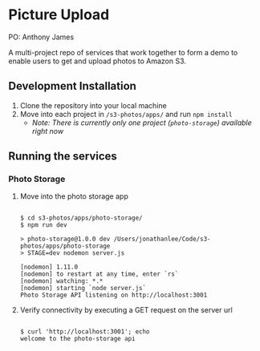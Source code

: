 
Picture Upload
===================

PO: Anthony James

A multi-project repo of services that work together to form a demo to enable users to get and upload photos to Amazon S3.

## Development Installation
1. Clone the repository into your local machine
1. Move into each project in `/s3-photos/apps/` and run `npm install`
    - _Note: There is currently only one project (`photo-storage`) available right now_

## Running the services
### Photo Storage
1. Move into the photo storage app
    ```

    $ cd s3-photos/apps/photo-storage/
    $ npm run dev

    > photo-storage@1.0.0 dev /Users/jonathanlee/Code/s3-photos/apps/photo-storage
    > STAGE=dev nodemon server.js

    [nodemon] 1.11.0
    [nodemon] to restart at any time, enter `rs`
    [nodemon] watching: *.*
    [nodemon] starting `node server.js`
    Photo Storage API listening on http://localhost:3001
    ```
1. Verify connectivity by executing a GET request on the server url
    ```

    $ curl 'http://localhost:3001'; echo
    welcome to the photo-storage api
    ```